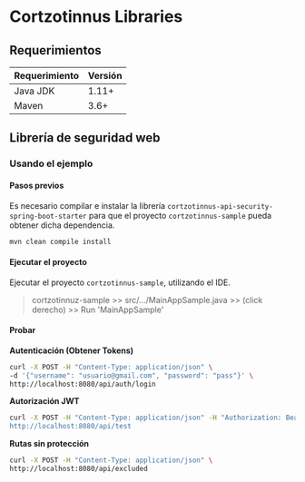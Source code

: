 # Cortzotinnus Libraries

## Requerimientos

| Requerimiento | Versión |
|-------------|---------|
| Java JDK | 1.11+ |
| Maven | 3.6+ |

## Librería de seguridad web

### Usando el ejemplo

#### Pasos previos

Es necesario compilar e instalar la librería ```cortzotinnus-api-security-spring-boot-starter``` 
para que el proyecto ```cortzotinnus-sample``` pueda obtener dicha dependencia.

```sh
mvn clean compile install
```

#### Ejecutar el proyecto

Ejecutar el proyecto ```cortzotinnus-sample```, utilizando el IDE.

> cortzotinnuz-sample >> src/.../MainAppSample.java >> (click derecho) >> Run 'MainAppSample'

#### Probar

**Autenticación (Obtener Tokens)**

```sh 
curl -X POST -H "Content-Type: application/json" \ 
-d '{"username": "usuario@gmail.com", "password": "pass"}' \ 
http://localhost:8080/api/auth/login
```

**Autorización JWT**

```sh 
curl -X POST -H "Content-Type: application/json" -H "Authorization: Bearer <rawToken> \ 
http://localhost:8080/api/test
```

**Rutas sin protección**

```sh 
curl -X POST -H "Content-Type: application/json" \ 
http://localhost:8080/api/excluded
```

